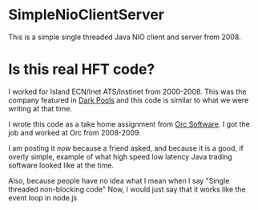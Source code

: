 # SimpleNioClientServer

This is a simple single threaded Java NIO client and server from 2008.

# Is this real HFT code?

I worked for Island ECN/Inet ATS/Instinet from 2000-2008.
This was the company featured in [Dark Pools](http://www.amazon.com/gp/product/0307887189?keywords=dark%20pools&qid=1448422629&ref_=sr_1_1&sr=8-1) and this code is
similar to what we were writing at that time.

I wrote this code as a take home assignment from [Orc Software](http://www.orc-group.com/).
I got the job and worked at Orc from 2008-2009.

I am posting it *now* because a friend asked, and because it is a good, 
if overly simple, example of what high speed low latency Java trading 
software looked like at the time.

Also, because people have no idea what I mean when I say "Single threaded non-blocking code"
Now, I would just say that it works like the event loop in node.js
